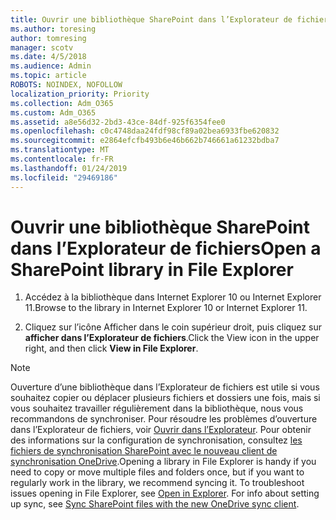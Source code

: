 ```yaml
---
title: Ouvrir une bibliothèque SharePoint dans l’Explorateur de fichiers
ms.author: toresing
author: tomresing
manager: scotv
ms.date: 4/5/2018
ms.audience: Admin
ms.topic: article
ROBOTS: NOINDEX, NOFOLLOW
localization_priority: Priority
ms.collection: Adm_O365
ms.custom: Adm_O365
ms.assetid: a8e56d32-2bd3-43ce-84df-925f6354fee0
ms.openlocfilehash: c0c4748daa24fdf98cf89a02bea6933fbe620832
ms.sourcegitcommit: e2864efcfb493b6e46b662b746661a61232bdba7
ms.translationtype: MT
ms.contentlocale: fr-FR
ms.lasthandoff: 01/24/2019
ms.locfileid: "29469186"
---
```

# <a name="open-a-sharepoint-library-in-file-explorer"></a><span data-ttu-id="84d32-102">Ouvrir une bibliothèque SharePoint dans l’Explorateur de fichiers</span><span class="sxs-lookup"><span data-stu-id="84d32-102">Open a SharePoint library in File Explorer</span></span>

1. <span data-ttu-id="84d32-103">Accédez à la bibliothèque dans Internet Explorer 10 ou Internet Explorer 11.</span><span class="sxs-lookup"><span data-stu-id="84d32-103">Browse to the library in Internet Explorer 10 or Internet Explorer 11.</span></span> 
    
2. <span data-ttu-id="84d32-104">Cliquez sur l’icône Afficher dans le coin supérieur droit, puis cliquez sur **afficher dans l’Explorateur de fichiers**.</span><span class="sxs-lookup"><span data-stu-id="84d32-104">Click the View icon in the upper right, and then click **View in File Explorer**.</span></span>
    
> [!NOTE]
> <span data-ttu-id="84d32-p101">Ouverture d’une bibliothèque dans l’Explorateur de fichiers est utile si vous souhaitez copier ou déplacer plusieurs fichiers et dossiers une fois, mais si vous souhaitez travailler régulièrement dans la bibliothèque, nous vous recommandons de synchroniser. Pour résoudre les problèmes d’ouverture dans l’Explorateur de fichiers, voir [Ouvrir dans l’Explorateur](https://go.microsoft.com/fwlink/?linkid=871665). Pour obtenir des informations sur la configuration de synchronisation, consultez [les fichiers de synchronisation SharePoint avec le nouveau client de synchronisation OneDrive](https://go.microsoft.com/fwlink/?linkid=871666).</span><span class="sxs-lookup"><span data-stu-id="84d32-p101">Opening a library in File Explorer is handy if you need to copy or move multiple files and folders once, but if you want to regularly work in the library, we recommend syncing it. To troubleshoot issues opening in File Explorer, see [Open in Explorer](https://go.microsoft.com/fwlink/?linkid=871665). For info about setting up sync, see [Sync SharePoint files with the new OneDrive sync client](https://go.microsoft.com/fwlink/?linkid=871666).</span></span> 
  

